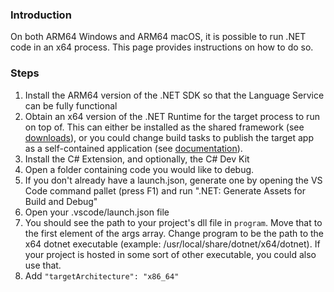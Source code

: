 ### Introduction

On both ARM64 Windows and ARM64 macOS, it is possible to run .NET code in an x64 process. This page provides instructions on how to do so.

### Steps

1. Install the ARM64 version of the .NET SDK so that the Language Service can be fully functional
2. Obtain an x64 version of the .NET Runtime for the target process to run on top of. This can either be installed as the shared framework (see [downloads](https://dotnet.microsoft.com/en-us/download/dotnet)), or you could change build tasks to publish the target app as a self-contained application (see [documentation](https://learn.microsoft.com/en-us/dotnet/core/deploying/#publish-self-contained)).
3. Install the C# Extension, and optionally, the C# Dev Kit
4. Open a folder containing code you would like to debug.
5. If you don't already have a launch.json, generate one by opening the VS Code command pallet (press F1) and run ".NET: Generate Assets for Build and Debug"
5. Open your .vscode/launch.json file
6. You should see the path to your project's dll file in `program`. Move that to the first element of the args array.
Change program to be the path to the x64 dotnet executable (example: /usr/local/share/dotnet/x64/dotnet). If your project is hosted in some sort of other executable, you could also use that.
7. Add `"targetArchitecture": "x86_64"`